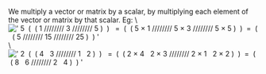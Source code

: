 We multiply a vector or matrix by a scalar, by multiplying each element
of the vector or matrix by that scalar. Eg: \\
![' 5  (  ( 1 //////// 3 //////// 5 )  )   =  (  ( 5 × 1 //////// 5 × 3 //////// 5 × 5 )  )  =  (  ( 5 //////// 15 //////// 25 )  ) '](../dictionary/equation_images/2902.1..png)
\\
![' 2  (  ( 4   3 //////// 1   2 )  )   =  (  ( 2 × 4   2 × 3 //////// 2 × 1   2 × 2 )  )  =  (  ( 8   6 //////// 2   4 )  ) '](../dictionary/equation_images/2902.2..png)
